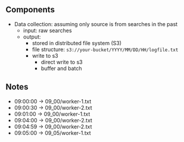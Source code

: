 ## Components
- Data collection: assuming only source is from searches in the past
    - input: raw searches
    - output:
        - stored in distributed file system (S3)
        - file structure: `s3://your-bucket/YYYY/MM/DD/HH/logfile.txt`
        - write to s3
            - direct write to s3
            - buffer and batch

## Notes
- 09:00:00 -> 09_00/worker-1.txt
- 09:00:30 -> 09_00/worker-2.txt
- 09:01:00 -> 09_00/worker-1.txt
- 09:04:00 -> 09_00/worker-2.txt
- 09:04:59 -> 09_00/worker-2.txt
- 09:05:00 -> 09_05/worker-1.txt
